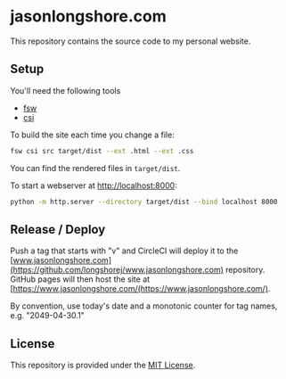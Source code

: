 # jasonlongshore.com

This repository contains the source code to my personal website.

## Setup

You'll need the following tools

* [fsw](https://github.com/longshorej/fsw)
* [csi](https://github.com/longshorej/csi/)

To build the site each time you change a file:

```bash
fsw csi src target/dist --ext .html --ext .css
```

You can find the rendered files in `target/dist`.

To start a webserver at [http://localhost:8000](http://localhost:8000):

```bash
python -m http.server --directory target/dist --bind localhost 8000
```

## Release / Deploy

Push a tag that starts with "v" and CircleCI will deploy it to the
[www.jasonlongshore.com](https://github.com/longshorej/www.jasonlongshore.com)
repository. GitHub pages will then host the site at [https://www.jasonlongshore.com/(https://www.jasonlongshore.com/).

By convention, use today's date and a monotonic counter for tag names,
e.g. "2049-04-30.1"


## License

This repository is provided under the [MIT License](LICENSE).
